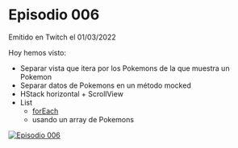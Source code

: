 # Episodio 006

Emitido en Twitch el 01/03/2022 

Hoy hemos visto:
- Separar vista que itera por los Pokemons de la que muestra un Pokemon
- Separar datos de Pokemons en un método mocked
- HStack horizontal + ScrollView
- List
    - [forEach](https://developer.apple.com/documentation/swiftui/foreach)
    - usando un array de Pokemons

[![Episodio 006](http://img.youtube.com/vi/B4Dl1NZW8NY/0.jpg)](https://youtu.be/B4Dl1NZW8NY)